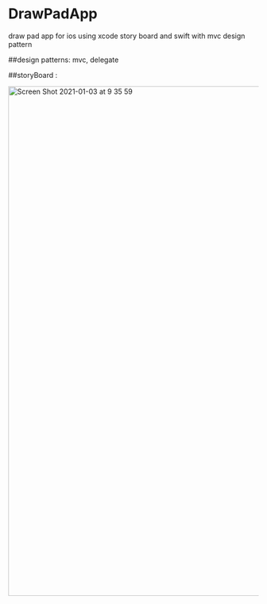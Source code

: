 # DrawPadApp
draw pad app for ios using xcode story board and swift with mvc design pattern

##design patterns: 
mvc,  delegate


##storyBoard : 


<img width="1026" alt="Screen Shot 2021-01-03 at 9 35 59" src="https://user-images.githubusercontent.com/51089069/103474008-e8783000-4da7-11eb-871a-2693362b8524.png">
